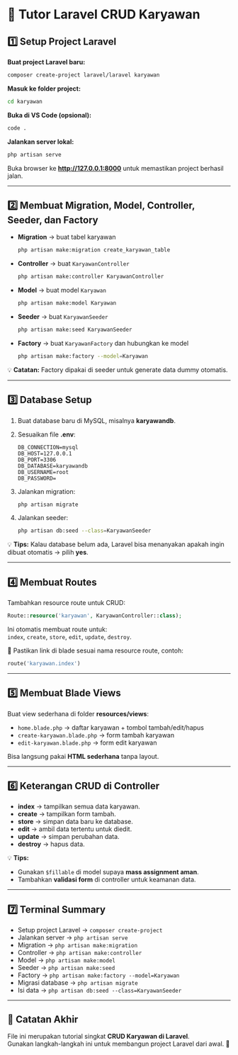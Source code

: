 # 📘 Tutor Laravel CRUD Karyawan

## 1️⃣ Setup Project Laravel

**Buat project Laravel baru:**
```bash
composer create-project laravel/laravel karyawan
```

**Masuk ke folder project:**
```bash
cd karyawan
```

**Buka di VS Code (opsional):**
```bash
code .
```

**Jalankan server lokal:**
```bash
php artisan serve
```

Buka browser ke **http://127.0.0.1:8000** untuk memastikan project berhasil jalan.

---

## 2️⃣ Membuat Migration, Model, Controller, Seeder, dan Factory

- **Migration** → buat tabel karyawan  
  ```bash
  php artisan make:migration create_karyawan_table
  ```

- **Controller** → buat `KaryawanController`  
  ```bash
  php artisan make:controller KaryawanController
  ```

- **Model** → buat model `Karyawan`  
  ```bash
  php artisan make:model Karyawan
  ```

- **Seeder** → buat `KaryawanSeeder`  
  ```bash
  php artisan make:seed KaryawanSeeder
  ```

- **Factory** → buat `KaryawanFactory` dan hubungkan ke model  
  ```bash
  php artisan make:factory --model=Karyawan
  ```

💡 **Catatan:** Factory dipakai di seeder untuk generate data dummy otomatis.

---

## 3️⃣ Database Setup

1. Buat database baru di MySQL, misalnya **karyawandb**.
2. Sesuaikan file **.env**:
   ```env
   DB_CONNECTION=mysql
   DB_HOST=127.0.0.1
   DB_PORT=3306
   DB_DATABASE=karyawandb
   DB_USERNAME=root
   DB_PASSWORD=
   ```

3. Jalankan migration:
   ```bash
   php artisan migrate
   ```

4. Jalankan seeder:
   ```bash
   php artisan db:seed --class=KaryawanSeeder
   ```

💡 **Tips:** Kalau database belum ada, Laravel bisa menanyakan apakah ingin dibuat otomatis → pilih **yes**.

---

## 4️⃣ Membuat Routes

Tambahkan resource route untuk CRUD:

```php
Route::resource('karyawan', KaryawanController::class);
```

Ini otomatis membuat route untuk:  
`index`, `create`, `store`, `edit`, `update`, `destroy`.

🔗 Pastikan link di blade sesuai nama resource route, contoh:  
```php
route('karyawan.index')
```

---

## 5️⃣ Membuat Blade Views

Buat view sederhana di folder **resources/views**:

- `home.blade.php` → daftar karyawan + tombol tambah/edit/hapus
- `create-karyawan.blade.php` → form tambah karyawan
- `edit-karyawan.blade.php` → form edit karyawan

Bisa langsung pakai **HTML sederhana** tanpa layout.

---

## 6️⃣ Keterangan CRUD di Controller

- **index** → tampilkan semua data karyawan.  
- **create** → tampilkan form tambah.  
- **store** → simpan data baru ke database.  
- **edit** → ambil data tertentu untuk diedit.  
- **update** → simpan perubahan data.  
- **destroy** → hapus data.  

💡 **Tips:**  
- Gunakan `$fillable` di model supaya **mass assignment aman**.  
- Tambahkan **validasi form** di controller untuk keamanan data.

---

## 7️⃣ Terminal Summary

- Setup project Laravel → `composer create-project`  
- Jalankan server → `php artisan serve`  
- Migration → `php artisan make:migration`  
- Controller → `php artisan make:controller`  
- Model → `php artisan make:model`  
- Seeder → `php artisan make:seed`  
- Factory → `php artisan make:factory --model=Karyawan`  
- Migrasi database → `php artisan migrate`  
- Isi data → `php artisan db:seed --class=KaryawanSeeder`  

---

## 📌 Catatan Akhir

File ini merupakan tutorial singkat **CRUD Karyawan di Laravel**.  
Gunakan langkah-langkah ini untuk membangun project Laravel dari awal. 🚀

